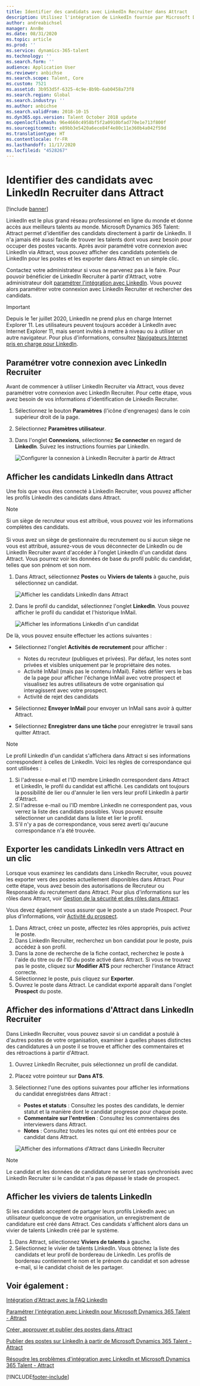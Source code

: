 ```yaml
---
title: Identifier des candidats avec LinkedIn Recruiter dans Attract
description: Utilisez l'intégration de LinkedIn fournie par Microsoft Dynamics 365 Talent - Attract pour trouver des candidats à un poste via LinkedIn Recruiter.
author: andreabichsel
manager: AnnBe
ms.date: 08/31/2020
ms.topic: article
ms.prod: ''
ms.service: dynamics-365-talent
ms.technology: ''
ms.search.form: ''
audience: Application User
ms.reviewer: anbichse
ms.search.scope: Talent, Core
ms.custom: 7521
ms.assetid: 3b953d5f-6325-4c9e-8b9b-6ab0458a73f8
ms.search.region: Global
ms.search.industry: ''
ms.author: anbichse
ms.search.validFrom: 2018-10-15
ms.dyn365.ops.version: Talent October 2018 update
ms.openlocfilehash: 96e4660c4958bf5f2a0910bfad770e1e713f800f
ms.sourcegitcommit: e89bb3e5420a6ece84f4e80c11e360b4a042f59d
ms.translationtype: HT
ms.contentlocale: fr-FR
ms.lasthandoff: 11/17/2020
ms.locfileid: "4528267"
---
```

# <a name="source-candidates-with-linkedin-recruiter-in-attract"></a>Identifier des candidats avec LinkedIn Recruiter dans Attract

[!include [banner](includes/banner.md)]

LinkedIn est le plus grand réseau professionnel en ligne du monde et donne accès aux meilleurs talents au monde. Microsoft Dynamics 365 Talent: Attract permet d'identifier des candidats directement à partir de LinkedIn. Il n'a jamais été aussi facile de trouver les talents dont vous avez besoin pour occuper des postes vacants. Après avoir paramétré votre connexion avec LinkedIn via Attract, vous pouvez afficher des candidats potentiels de LinkedIn pour les postes et les exporter dans Attract en un simple clic.

Contactez votre administrateur si vous ne parvenez pas à le faire. Pour pouvoir bénéficier de LinkedIn Recruiter à partir d'Attract, votre administrateur doit [paramétrer l'intégration avec LinkedIn](./attract-admin-linkedin.md). Vous pouvez alors paramétrer votre connexion avec LinkedIn Recruiter et rechercher des candidats.

>[!IMPORTANT]
>Depuis le 1er juillet 2020, LinkedIn ne prend plus en charge Internet Explorer 11. Les utilisateurs peuvent toujours accéder à LinkedIn avec Internet Explorer 11, mais seront invités à mettre à niveau ou à utiliser un autre navigateur. Pour plus d'informations, consultez [Navigateurs Internet pris en charge pour LinkedIn](https://www.linkedin.com/help/linkedin/answer/4135/supported-internet-browsers-for-linkedin).

## <a name="set-up-your-connection-with-linkedin-recruiter"></a>Paramétrer votre connexion avec LinkedIn Recruiter

Avant de commencer à utiliser LinkedIn Recruiter via Attract, vous devez paramétrer votre connexion avec LinkedIn Recruiter. Pour cette étape, vous avez besoin de vos informations d'identification de LinkedIn Recruiter.

1. Sélectionnez le bouton **Paramètres** (l'icône d'engrenages) dans le coin supérieur droit de la page.
2. Sélectionnez **Paramètres utilisateur**.
3. Dans l'onglet **Connexions**, sélectionnez **Se connecter** en regard de **LinkedIn**. Suivez les instructions fournies par LinkedIn.

    ![[Configurer la connexion à LinkedIn Recruiter à partir de Attract](./media/attract-set-up-linkedin-recruiter-connection.png)](./media/attract-set-up-linkedin-recruiter-connection.png)

## <a name="view-linkedin-candidates-in-attract"></a>Afficher les candidats LinkedIn dans Attract

Une fois que vous êtes connecté à LinkedIn Recruiter, vous pouvez afficher les profils LinkedIn des candidats dans Attract.

>[!NOTE]
>Si un siège de recruteur vous est attribué, vous pouvez voir les informations complètes des candidats.<br><br>
>Si vous avez un siège de gestionnaire du recrutement ou si aucun siège ne vous est attribué, assurez-vous de vous déconnecter de LinkedIn ou de LinkedIn Recruiter avant d'accéder à l'onglet LinkedIn d'un candidat dans Attract. Vous pourrez voir les données de base du profil public du candidat, telles que son prénom et son nom.

1. Dans Attract, sélectionnez **Postes** ou **Viviers de talents** à gauche, puis sélectionnez un candidat.

    ![[Afficher les candidats LinkedIn dans Attract](./media/attract-view-linkedin-candidates.png)](./media/attract-view-linkedin-candidates.png)

2. Dans le profil du candidat, sélectionnez l'onglet **LinkedIn**. Vous pouvez afficher le profil du candidat et l'historique InMail.

   ![Afficher les informations LinkedIn d'un candidat](./media/attract-candidate-linkedin-tab.png)

De là, vous pouvez ensuite effectuer les actions suivantes :

- Sélectionnez l'onglet **Activités de recrutement** pour afficher :
   
   - Notes du recruteur (publiques et privées). Par défaut, les notes sont privées et visibles uniquement par le propriétaire des notes.
   - Activité InMail (mais pas le contenu InMail). Faites défiler vers le bas de la page pour afficher l'échange InMail avec votre prospect et visualisez les autres utilisateurs de votre organisation qui interagissent avec votre prospect.
   - Activité de rejet des candidats

- Sélectionnez **Envoyer InMail** pour envoyer un InMail sans avoir à quitter Attract.

- Sélectionnez **Enregistrer dans une tâche** pour enregistrer le travail sans quitter Attract.

> [!NOTE]
> Le profil LinkedIn d'un candidat s'affichera dans Attract si ses informations correspondent à celles de LinkedIn. Voici les règles de correspondance qui sont utilisées :
> 
> 1. Si l'adresse e-mail et l'ID membre LinkedIn correspondent dans Attract et LinkedIn, le profil du candidat est affiché. Les candidats ont toujours la possibilité de lier ou d'annuler le lien vers leur profil LinkedIn à partir d'Attract.
> 2. Si l'adresse e-mail ou l'ID membre LinkedIn ne correspondent pas, vous verrez la liste des candidats possibles. Vous pouvez ensuite sélectionner un candidat dans la liste et lier le profil.
> 3. S'il n'y a pas de correspondance, vous serez averti qu'aucune correspondance n'a été trouvée.

## <a name="export-linkedin-candidates-to-attract-with-one-click"></a>Exporter les candidats LinkedIn vers Attract en un clic

Lorsque vous examinez les candidats dans LinkedIn Recruiter, vous pouvez les exporter vers des postes actuellement disponibles dans Attract. Pour cette étape, vous avez besoin des autorisations de Recruteur ou Responsable du recrutement dans Attract. Pour plus d'informations sur les rôles dans Attract, voir [Gestion de la sécurité et des rôles dans Attract](https://docs.microsoft.com/dynamics365/unified-operations/talent/security-attract).

Vous devez également vous assurer que le poste a un stade Prospect. Pour plus d'informations, voir [Activité du prospect](./activities-attract.md#prospect-activity).

1. Dans Attract, créez un poste, affectez les rôles appropriés, puis activez le poste.
2. Dans LinkedIn Recruiter, recherchez un bon candidat pour le poste, puis accédez à son profil.
3. Dans la zone de recherche de la fiche contact, recherchez le poste à l'aide du titre ou de l'ID du poste activé dans Attract. Si vous ne trouvez pas le poste, cliquez sur **Modifier ATS** pour rechercher l'instance Attract correcte.
4. Sélectionnez le poste, puis cliquez sur **Exporter**.
5. Ouvrez le poste dans Attract. Le candidat exporté apparaît dans l'onglet **Prospect** du poste.

## <a name="view-attract-information-in-linkedin-recruiter"></a>Afficher des informations d'Attract dans LinkedIn Recruiter

Dans LinkedIn Recruiter, vous pouvez savoir si un candidat a postulé à d'autres postes de votre organisation, examiner à quelles phases distinctes des candidatures à un poste il se trouve et afficher des commentaires et des rétroactions à partir d'Attract.

1. Ouvrez LinkedIn Recruiter, puis sélectionnez un profil de candidat.
2. Placez votre pointeur sur **Dans ATS**.
3. Sélectionnez l'une des options suivantes pour afficher les informations du candidat enregistrées dans Attract :

    - **Postes et statuts** : Consultez les postes des candidats, le dernier statut et la manière dont le candidat progresse pour chaque poste.
    - **Commentaire sur l'entretien** : Consultez les commentaires des interviewers dans Attract.
    - **Notes** : Consultez toutes les notes qui ont été entrées pour ce candidat dans Attract.

    ![[Afficher des informations d'Attract dans LinkedIn Recruiter](./media/attract-view-information-from-linkedin-recruiter.png)](./media/attract-view-information-from-linkedin-recruiter.png)

> [!NOTE]
> Le candidat et les données de candidature ne seront pas synchronisés avec LinkedIn Recruiter si le candidat n'a pas dépassé le stade de prospect.

## <a name="view-linkedin-talent-pools"></a>Afficher les viviers de talents LinkedIn

Si les candidats acceptent de partager leurs profils LinkedIn avec un utilisateur quelconque de votre organisation, un enregistrement de candidature est créé dans Attract. Ces candidats s'affichent alors dans un vivier de talents LinkedIn créé par le système.

1. Dans Attract, sélectionnez **Viviers de talents** à gauche.
2. Sélectionnez le vivier de talents LinkedIn. Vous obtenez la liste des candidats et leur profil de bordereau de LinkedIn. Les profils de bordereau contiennent le nom et le prénom du candidat et son adresse e-mail, si le candidat choisit de les partager.

## <a name="see-also"></a>Voir également :

[Intégration d'Attract avec la FAQ LinkedIn](./attract-linkedin-faq.md)

[Paramétrer l'intégration avec LinkedIn pour Microsoft Dynamics 365 Talent - Attract](./attract-admin-linkedin.md)

[Créer, approuver et publier des postes dans Attract](./creating-jobs-attract.md)

[Publier des postes sur LinkedIn à partir de Microsoft Dynamics 365 Talent - Attract](./attract-post-jobs-to-linkedin.md)

[Résoudre les problèmes d'intégration avec LinkedIn et Microsoft Dynamics 365 Talent - Attract](./attract-troubleshoot-linkedin.md)


[!INCLUDE[footer-include](../includes/footer-banner.md)]